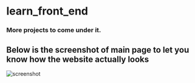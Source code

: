 # learn_front_end

### More projects to come under it.


## Below is the screenshot of main page to let you know how the website actually looks



![screenshot](https://user-images.githubusercontent.com/40724238/43138546-c1255502-8f3e-11e8-88c3-c1f9dc4bf6d4.png)
